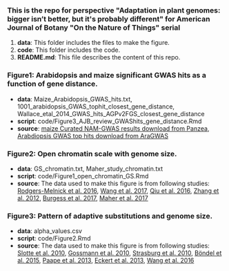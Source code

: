 ### This is the repo for perspective "Adaptation in plant genomes: bigger isn’t better, but it's probably different" for American Journal of Botany "On the Nature of Things" serial

1. **data**: This folder includes the files to make the figure.
2. **code**: This folder includes the code.
3. **README.md**: This file describes the content of this repo.

### Figure1: Arabidopsis and maize significant GWAS hits as a function of gene distance.
* **data**: Maize_Arabidopsis_GWAS_hits.txt, 1001_arabidopsis_GWAS_tophit_closest_gene_distance, Wallace_etal_2014_GWAS_hits_AGPv2FGS_closest_gene_distance
* **script**: code/Figure3_AJB_review_GWAShits_gene_distance.Rmd
* **source**: [maize Curated NAM-GWAS results download from Panzea](http://cbsusrv04.tc.cornell.edu/users/panzea/download.aspx?filegroupid=14), [Arabdiopsis GWAS top hits download from AraGWAS](https://aragwas.1001genomes.org/#/top-associations)

### Figure2: Open chromatin scale with genome size.
* **data**: GS_chromatin.txt, Maher_study_chromatin.txt
* **script**: code/Figure1_open_chromatin_GS.Rmd
* **source**: The data used to make this figure is from following studies: [Rodgers-Melnick et al. 2016](https://www.ncbi.nlm.nih.gov/pubmed/27185945), [Wang et al. 2017](https://www.ncbi.nlm.nih.gov/pubmed/28263319), [Qiu et al. 2016](https://www.ncbi.nlm.nih.gov/pubmed/27250572), [Zhang et al. 2012](https://www.ncbi.nlm.nih.gov/pubmed/22110044), [Burgess et al. 2017](http://www.biorxiv.org/content/early/2017/07/24/165787), [Maher et al. 2017](http://www.biorxiv.org/content/early/2017/07/24/167932)

### Figure3: Pattern of adaptive substitutions and genome size.
* **data**: alpha_values.csv
* **script**: code/Figure2.Rmd
* **source**: The data used to make this figure is from following studies: [Slotte et al. 2010](https://doi.org/10.1093/molbev/msq062), [Gossmann et al. 2010](https://doi.org/10.1093/molbev/msq079), [Strasburg et al. 2010](https://doi.org/10.1093/molbev/msq270), [Böndel et al. 2015](https://doi.org/10.1093/molbev/msv166), [Paape et al. 2013](https://doi.org/10.1111/mec.12329), [Eckert et al. 2013](https://doi.org/10.1111/mec.12514), [Wang et al. 2016](https://doi.org/10.1534/genetics.115.183152)
